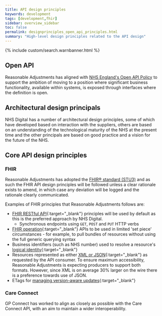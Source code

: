```yaml
---
title: API design principles
keywords: development
tags: [development,fhir]
sidebar: overview_sidebar
toc: false
permalink: designprinciples_open_api_principles.html
summary: "High-level design principles related to the API design"
---
```


{% include custom/search.warnbanner.html %}

## Open API

Reasonable Adjustments has aligned with [NHS England's Open API Policy](open-api-policy.pdf) to support the ambition of moving to a position where significant business functionality, available within systems, is exposed through interfaces where the definition is open.

## Architectural design principals

NHS Digital has a number of architectural design principles, some of which have developed based on interaction with the suppliers, others are based on an understanding of the technological maturity of the NHS at the present time and the other principals are based on good practice and a vision for the future of the NHS.


## Core API design principles

### FHIR

Reasonable Adjustments has adopted the [FHIR&reg; standard (STU3)](https://www.hl7.org/fhir/STU3/) and as such the FHIR API design principles will be followed unless a clear rationale exists to amend, in which case any deviation will be logged and the rationale clearly communicated.

Examples of FHIR principles that Reasonable Adjustments follows are:
- [FHIR RESTful API](https://www.hl7.org/fhir/STU3/http.html){:target="_blank"} principles will be used by default as this is the preferred approach by NHS Digital.
  - Synchronous endpoints using `GET`, `POST` and `PUT` HTTP verbs
- [FHIR operation](https://www.hl7.org/fhir/STU3/operations.html){:target="_blank"} APIs to be used in limited 'set piece' circumstances - for example, to pull bundles of resources without using the full generic querying syntax
- Business identifiers (such as NHS number) used to resolve a resource's [logical identity](https://www.hl7.org/fhir/STU3/resource.html#id){:target="_blank"}
- Resources represented as either [XML or JSON](https://www.hl7.org/fhir/STU3/formats.html#wire){:target="_blank"} as requested by the API consumer.  To ensure maximum accessibility, Reasonable Adjustments is expecting producers to support both formats.  However, since XML is on average 30% larger on the wire there is a preference towards use of JSON. 
- ETags for [managing version-aware updates](https://www.hl7.org/fhir/STU3/http.html#concurrency){:target="_blank"}


### Care Connect

GP Connect has worked to align as closely as possible with the Care Connect API, with an aim to maintain a wider interoperability. 
